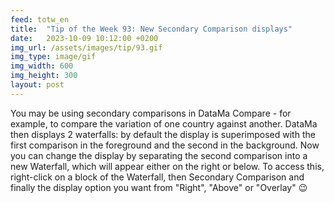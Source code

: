 ```yaml
---
feed: totw_en
title:  "Tip of the Week 93: New Secondary Comparison displays"
date:   2023-10-09 10:12:00 +0200
img_url: /assets/images/tip/93.gif
img_type: image/gif
img_width: 600
img_height: 300
layout: post
---
```



You may be using secondary comparisons in DataMa Compare - for example, to compare the variation of one country against another. DataMa then displays 2 waterfalls: by default the display is superimposed with the first comparison in the foreground and the second in the background.
Now you can change the display by separating the second comparison into a new Waterfall, which will appear either on the right or below.
To access this, right-click on a block of the Waterfall, then Secondary Comparison and finally the display option you want from "Right", "Above" or "Overlay" 😉
